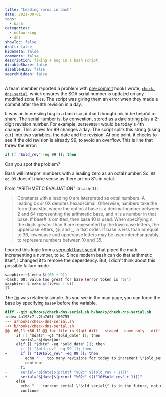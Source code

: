 ```yaml
---
title: "Leading zeros in bash"
date: 2021-09-01
tags:
  - bash
categories:
  - networking
  - dns
showToc: false
draft: false
hidemeta: false
comments: false
description: fixing a bug in a bash script
disableShare: false
disableHLJS: false
searchHidden: false
---
```


A team member reported a problem with [pre-commit][pre-commit] hook I
wrote, [`check-dns-serial`][check-dns-serial], which ensures the SOA
serial number is updated on any modified zone files.  The script was
giving them an error when they made a commit after the 8th revision in a
day.

It was an interesting bug in a bash script that I thought might be
helpful to share.  The serial number is, by convention, stored as a date
string plus a 2-digit revision number.  For example, `2021090104` would
be today's 4th change.  This allows for 99 changes a day.  The script
splits this string (using `cut`) into two variables, the date and the
revision.  At one point, it checks to see if the old revision is already
99, to avoid an overflow.  This is line that threw the error:

```bash
if [[ "$old_rev" -eq 99 ]]; then
```

Can you spot the problem?

Bash will interpret numbers with a leading zero as an octal number.  So,
`08 -eq 99` doesn't make sense as there are no 8's in octal.

From "ARITHMETIC EVALUATION" in `bash(1)`:

> Constants with a leading 0 are interpreted as octal numbers.  A
> leading 0x or 0X denotes hexadecimal.  Otherwise, numbers take the
> form [base#]n, where the optional base is a decimal number between 2
> and 64 representing the arithmetic base, and n is a number in that
> base.  If base# is omitted, then base 10 is used.  When specifying n,
> the digits greater than 9 are represented by the lowercase letters,
> the uppercase letters, @, and _, in that order.  If base is less
> than or equal to 36, lowercase and uppercase letters may be used
> interchangeably to represent numbers between 10 and 35.

I ported this logic from a [very old bash script][dns-increment] that
piped the math, incrementing a number, to `bc`.  Since modern bash can
do that arithmetic itself, I changed it to remove the dependency.  But,
I didn't think about this possible failure mode.

```bash
sapphire:~$ echo $((08 + 9))
-bash: 08: value too great for base (error token is "08")
sapphire:~$ echo $((10#08 + 9))
17
```

The [fix][diff] was relatively simple.  As you see in the man page, you can
force the base by specifying `base#` before the variable.

```diff
diff --git a/hooks/check-dns-serial.sh b/hooks/check-dns-serial.sh
index 4a198c7..2fa7d5f 100755
--- a/hooks/check-dns-serial.sh
+++ b/hooks/check-dns-serial.sh
@@ -66,11 +66,11 @@ for file in $(git diff --staged --name-only --diff-filter=M); do
     if [[ "$date" -gt "$old_date" ]]; then
       serial="${date}00"
     elif [[ "$date" -eq "$old_date" ]]; then
-      if [[ "$old_rev" -eq 99 ]]; then
+      if [[ "10#$old_rev" -eq 99 ]]; then
         echo "    too many revisions for today to increment \"$old_serial\"."
         continue
       fi
-      serial="${date}$(printf "%02d" $((old_rev + 1)))"
+      serial="${date}$(printf "%02d" $(("10#$old_rev" + 1)))"
     else
       echo "    current serial \"$old_serial\" is in the future, not updating."
       continue
```

[pre-commit]: https://pre-commit.com
[check-dns-serial]: https://github.com/bowdoincollege/noc-commit-hooks/blob/master/hooks/check-dns-serial.sh
[dns-increment]: https://github.com/slaught/enki_cloud/blob/master/scripts/scripts/dns-increment
[diff]: https://github.com/bowdoincollege/noc-commit-hooks/commit/559b27b7111c877f1dc781bf8e84c1495752a733#diff-f2cf5079db4c08923f95b519db529579b6380b813e7834d3819082aa75e1407b
